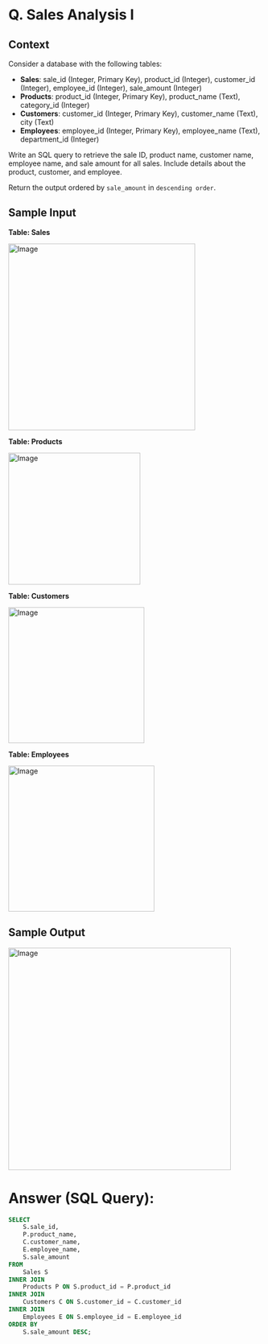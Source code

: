# Q. Sales Analysis I

## Context

Consider a database with the following tables:
- **Sales**: sale_id (Integer, Primary Key), product_id (Integer), customer_id (Integer), employee_id (Integer), sale_amount (Integer)
- **Products**: product_id (Integer, Primary Key), product_name (Text), category_id (Integer)
- **Customers**: customer_id (Integer, Primary Key), customer_name (Text), city (Text)
- **Employees**: employee_id (Integer, Primary Key), employee_name (Text), department_id (Integer)

Write an SQL query to retrieve the sale ID, product name, customer name, employee name, and sale amount for all sales. Include details about the product, customer, and employee.

Return the output ordered by `sale_amount` in `descending order`.

## Sample Input

**Table: Sales**

<img width="371" alt="Image" src="https://github.com/user-attachments/assets/66839dc5-15d7-4268-86f8-a94f49bb629d" />

**Table: Products**

<img width="262" alt="Image" src="https://github.com/user-attachments/assets/d0b8cc46-a792-408a-bdca-c59937cc2a3b" />

**Table: Customers**

<img width="270" alt="Image" src="https://github.com/user-attachments/assets/eb0d04df-32c9-48a2-a45a-5ec047e6c374" />

**Table: Employees**

<img width="290" alt="Image" src="https://github.com/user-attachments/assets/66732103-07f7-42d5-89ea-ed583c2237af" />

## Sample Output

<img width="442" alt="Image" src="https://github.com/user-attachments/assets/02b76f72-5dbb-47ce-abf7-d5e7e93139b6" />


# Answer (SQL Query):

```sql
SELECT 
    S.sale_id,
    P.product_name,
    C.customer_name,
    E.employee_name,
    S.sale_amount
FROM 
    Sales S
INNER JOIN 
    Products P ON S.product_id = P.product_id
INNER JOIN 
    Customers C ON S.customer_id = C.customer_id
INNER JOIN 
    Employees E ON S.employee_id = E.employee_id
ORDER BY
    S.sale_amount DESC;
